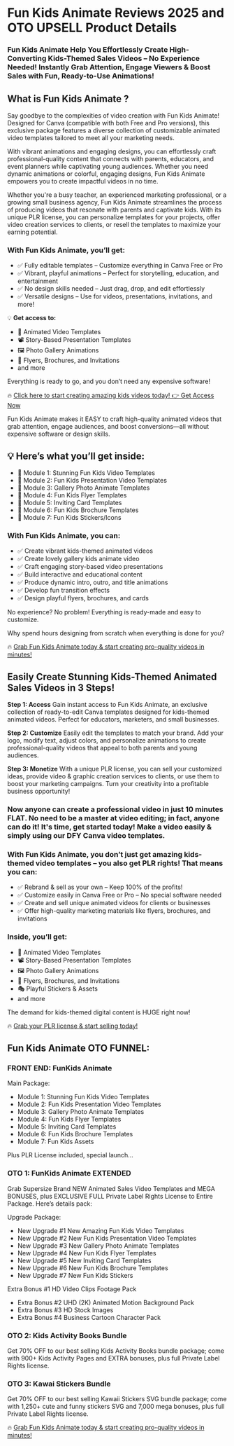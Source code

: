 # Fun Kids Animate Reviews 2025 and OTO UPSELL Product Details

### Fun Kids Animate Help You Effortlessly Create High-Converting Kids-Themed Sales Videos – No Experience Needed! Instantly Grab Attention, Engage Viewers & Boost Sales with Fun, Ready-to-Use Animations!

## What is Fun Kids Animate ?
Say goodbye to the complexities of video creation with Fun Kids Animate! Designed for Canva (compatible with both Free and Pro versions), this exclusive package features a diverse collection of customizable animated video templates tailored to meet all your marketing needs.

With vibrant animations and engaging designs, you can effortlessly craft professional-quality content that connects with parents, educators, and event planners while captivating young audiences. Whether you need dynamic animations or colorful, engaging designs, Fun Kids Animate empowers you to create impactful videos in no time.

Whether you're a busy teacher, an experienced marketing professional, or a growing small business agency, Fun Kids Animate streamlines the process of producing videos that resonate with parents and captivate kids. With its unique PLR license, you can personalize templates for your projects, offer video creation services to clients, or resell the templates to maximize your earning potential.

### With Fun Kids Animate, you’ll get:

- ✅ Fully editable templates – Customize everything in Canva Free or Pro
- ✅ Vibrant, playful animations – Perfect for storytelling, education, and entertainment
- ✅ No design skills needed – Just drag, drop, and edit effortlessly
- ✅ Versatile designs – Use for videos, presentations, invitations, and more!

💡 **Get access to:**

- 🎥 Animated Video Templates
- 📽️ Story-Based Presentation Templates
- 🖼️ Photo Gallery Animations
- 📜 Flyers, Brochures, and Invitations
- and more

Everything is ready to go, and you don’t need any expensive software!

🔥 [Click here to start creating amazing kids videos today! 👉 Get Access Now](https://warriorplus.com/o2/a/hg0q12z/0)


Fun Kids Animate makes it EASY to craft high-quality animated videos that grab attention, engage audiences, and boost conversions—all without expensive software or design skills.

## 💡 Here’s what you’ll get inside:

- 📌 Module 1: Stunning Fun Kids Video Templates
- 📌 Module 2: Fun Kids Presentation Video Templates
- 📌 Module 3: Gallery Photo Animate Templates
- 📌 Module 4: Fun Kids Flyer Templates
- 📌 Module 5: Inviting Card Templates
- 📌 Module 6: Fun Kids Brochure Templates
- 📌 Module 7: Fun Kids Stickers/Icons

###  With Fun Kids Animate, you can:

- ✅ Create vibrant kids-themed animated videos
- ✅ Create lovely gallery kids animate video
- ✅ Craft engaging story-based video presentations
- ✅ Build interactive and educational content
- ✅ Produce dynamic intro, outro, and title animations
- ✅ Develop fun transition effects
- ✅ Design playful flyers, brochures, and cards

No experience? No problem! Everything is ready-made and easy to customize.

Why spend hours designing from scratch when everything is done for you?

🔥 [Grab Fun Kids Animate today & start creating pro-quality videos in minutes!](https://warriorplus.com/o2/a/hg0q12z/0)


## Easily Create Stunning Kids-Themed Animated Sales Videos in 3 Steps!

**Step 1: Access**
Gain instant access to Fun Kids Animate, an exclusive collection of ready-to-edit Canva templates designed for kids-themed animated videos. Perfect for educators, marketers, and small businesses.

**Step 2: Customize**
Easily edit the templates to match your brand. Add your logo, modify text, adjust colors, and personalize animations to create professional-quality videos that appeal to both parents and young audiences.

**Step 3: Monetize**
With a unique PLR license, you can sell your customized ideas, provide video & graphic creation services to clients, or use them to boost your marketing campaigns. Turn your creativity into a profitable business opportunity!

### Now anyone can create a professional video in just 10 minutes FLAT. No need to be a master at video editing; in fact, anyone can do it! It's time, get started today! Make a video easily & simply using our DFY Canva video templates.

### With Fun Kids Animate, you don’t just get amazing kids-themed video templates – you also get PLR rights! That means you can:

- ✅ Rebrand & sell as your own – Keep 100% of the profits!
- ✅ Customize easily in Canva Free or Pro – No special software needed
- ✅ Create and sell unique animated videos for clients or businesses
- ✅ Offer high-quality marketing materials like flyers, brochures, and invitations

### Inside, you’ll get:
- 🎥 Animated Video Templates
- 📽️ Story-Based Presentation Templates
- 🖼️ Photo Gallery Animations
- 📜 Flyers, Brochures, and Invitations
- 🎭 Playful Stickers & Assets
- and more

The demand for kids-themed digital content is HUGE right now!

🔥 [Grab your PLR license & start selling today!](https://warriorplus.com/o2/a/hg0q12z/0)



## Fun Kids Animate OTO FUNNEL:

### FRONT END: FunKids Animate 

Main Package:
- Module 1: Stunning Fun Kids Video Templates
- Module 2: Fun Kids Presentation Video Templates
- Module 3: Gallery Photo Animate Templates
- Module 4: Fun Kids Flyer Templates
- Module 5: Inviting Card Templates
- Module 6: Fun Kids Brochure Templates
- Module 7: Fun Kids Assets

Plus PLR License included, special launch…

### OTO 1: FunKids Animate EXTENDED
Grab Supersize Brand NEW Animated Sales Video Templates and MEGA BONUSES, plus EXCLUSIVE FULL Private Label Rights License to Entire Package. Here’s details pack:

Upgrade Package:
- New Upgrade #1 New Amazing Fun Kids Video Templates
- New Upgrade #2 New Fun Kids Presentation Video Templates
- New Upgrade #3 New Gallery Photo Animate Templates
- New Upgrade #4 New Fun Kids Flyer Templates
- New Upgrade #5 New Inviting Card Templates
- New Upgrade #6 New Fun Kids Brochure Templates
- New Upgrade #7 New Fun Kids Stickers

Extra Bonus #1 HD Video Clips Footage Pack
- Extra Bonus #2 UHD (2K) Animated Motion Background Pack
- Extra Bonus #3 HD Stock Images
- Extra Bonus #4 Business Cartoon Character Pack

### OTO 2: Kids Activity Books Bundle
Get 70% OFF to our best selling Kids Activity Books bundle package; come with 900+ Kids Activity Pages and EXTRA bonuses, plus full Private Label Rights license.

### OTO 3: Kawai Stickers Bundle
Get 70% OFF to our best selling Kawaii Stickers SVG bundle package; come with 1,250+ cute and funny stickers SVG and 7,000 mega bonuses, plus full Private Label Rights license.

🔥 [Grab Fun Kids Animate today & start creating pro-quality videos in minutes!](https://warriorplus.com/o2/a/hg0q12z/0)

